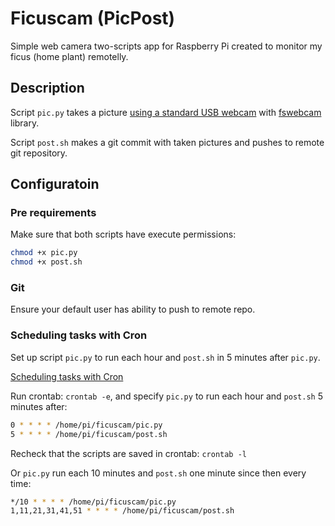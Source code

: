 # Ficuscam (PicPost)

Simple web camera two-scripts app for Raspberry Pi created to monitor my ficus (home plant) remotelly.

## Description

Script `pic.py` takes a picture [using a standard USB webcam](https://www.raspberrypi.org/documentation/usage/webcams/) with [fswebcam](https://github.com/fsphil/fswebcam) library.

Script `post.sh` makes a git commit with taken pictures and pushes to remote git repository.

## Configuratoin

### Pre requirements

Make sure that both scripts have execute permissions:

```sh
chmod +x pic.py
chmod +x post.sh
```

### Git

Ensure your default user has ability to push to remote repo.

### Scheduling tasks with Cron

Set up script `pic.py` to run each hour and `post.sh` in 5 minutes after `pic.py`.

[Scheduling tasks with Cron](https://www.raspberrypi.org/documentation/linux/usage/cron.md)

Run crontab: `crontab -e`, and specify `pic.py` to run each hour and `post.sh` 5 minutes after:

```sh
0 * * * * /home/pi/ficuscam/pic.py
5 * * * * /home/pi/ficuscam/post.sh
```

Recheck that the scripts are saved in crontab: `crontab -l`

Or `pic.py` run each 10 minutes and `post.sh` one minute since then every time:

```sh
*/10 * * * * /home/pi/ficuscam/pic.py
1,11,21,31,41,51 * * * * /home/pi/ficuscam/post.sh
```

